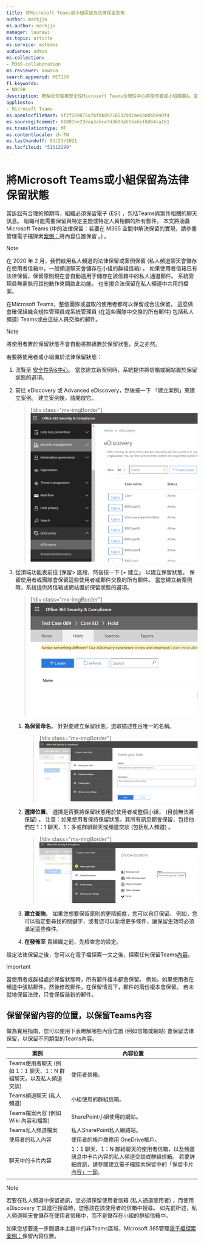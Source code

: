 ```yaml
---
title: 將Microsoft Teams或小組保留為法律保留狀態
author: markjjo
ms.author: markjjo
manager: laurawi
ms.topic: article
ms.service: msteams
audience: admin
ms.collection:
- M365-collaboration
ms.reviewer: anwara
search.appverid: MET150
f1.keywords:
- NOCSH
description: 瞭解如何使用安全性Microsoft Teams合規性中心將使用者或小組擱置&，並瞭解根據資料需求需要法律保留哪些專案。
appliesto:
- Microsoft Teams
ms.openlocfilehash: 9f2f269d75a7bf8bd97165329d2ae6b006b940f4
ms.sourcegitcommit: 01087be29daa3abce7d3b03a55ba5ef8db4ca161
ms.translationtype: MT
ms.contentlocale: zh-TW
ms.lasthandoff: 03/23/2021
ms.locfileid: "51112299"
---
```

<a name="place-a-microsoft-teams-user-or-team-on-legal-hold"></a>將Microsoft Teams或小組保留為法律保留狀態
==================================================

當訴訟有合理的預期時，組織必須保留電子 (ESI) ，包括Teams與案件相關的聊天訊息。 組織可能需要保留與特定主題或特定人員相關的所有郵件。 本文將涵蓋 Microsoft Teams (中的法律保留：若要在 M365 空間中解決保留的實現，請參閱管理電子檔探索[案例：](/microsoft-365/compliance/ediscovery-cases#step-4-place-content-locations-on-hold)將內容位置保留 。) 。

> [!NOTE]
> 在 2020 年 2 月，我們啟用私人頻道的法律保留或案例保留 (私人頻道聊天會儲存在使用者信箱中，一般頻道聊天會儲存在小組的群組信箱) 。 如果使用者信箱已有法律保留，保留原則現在會自動適用于儲存在該信箱中的私人通道郵件。 系統管理員無需執行其他動作來開啟此功能。 也支援合法保留在私人頻道中共用的檔案。

在Microsoft Teams，整個團隊或選取的使用者都可以保留或合法保留。 這麼做會確保組織合規性管理員或系統管理員 (在這些團隊中交換的所有郵件) 包括私人頻道) Teams或由這些人員交換的郵件。

> [!NOTE]
> 將使用者置於保留狀態不會自動將群組置於保留狀態，反之亦然。

若要將使用者或小組置於法律保留狀態：

1. 流覽至 [安全性與&中心](https://go.microsoft.com/fwlink/?linkid=854628)。 當您建立新案例時，系統提供將信箱或網站置於保留狀態的選項。

2. 前往 eDiscovery 或 Advanced eDiscovery，然後按一下 「建立案例」來建立案例。 建立案例後，請開啟它。

   > [!div class="mx-imgBorder"]
   > ![Microsoft Teams已選取 eDiscovery 定位停駐點，顯示建立大小寫按鈕。](media/LegalHold1.png)

3. 從頂端功能表前往 [保留> 區段，然後按一下 [+ 建立」 以建立保留狀態。 保留使用者或團隊會保留這些使用者或郵件交換的所有郵件。 當您建立新案例時，系統提供將信箱或網站置於保留狀態的選項。

   > [!div class="mx-imgBorder"]
   > ![顯示已選取的保留選項卡，以及下方的建立按鈕的影像。](media/LegalHold2.png)

   1. **為保留命名**。 針對要建立保留狀態，選取描述性且唯一的名稱。

      > [!div class="mx-imgBorder"]
      > ![此螢幕擷取畫面顯示名稱您的保留點，您可以在其中輸入您建立保留的名稱和描述。](media/LegalHold3.png)

    2. **選擇位置**。 選擇是否要將保留狀態用於使用者或整個小組， (目前無法將保留) 。 注意：如果使用者保持保留狀態，其所有訊息都會保留，包括他們在 1：1 聊天、1：多或群組聊天或頻道交談 (包括私人頻道) 。
  
       > [!div class="mx-imgBorder"]
       > ![在這裡，我們有建立新保留的選擇位置區段，您可以在此決定要申請的 M365 選項，包括 Microsoft Teams 選項。](media/LegalHold4.png)

    3. **建立查詢**。 如果您想要保留原則的更精細度，您可以自訂保留。 例如，您可以指定要尋找的關鍵字，或者您可以新增更多條件，讓保留生效時必須滿足這些條件。
    
    4. **在發佈至** 貴組織之前，先檢查您的設定。

設定法律保留之後，您可以在電子檔探索一文之後，探索任何保留Teams[內容](eDiscovery-investigation.md)。

> [!IMPORTANT]
> 當使用者或群組處於保留狀態時，所有郵件複本都會保留。 例如，如果使用者在頻道中張貼郵件，然後修改郵件，在保留情況下，郵件的兩份複本會保留。 若未就地保留法律，只會保留最新的郵件。

## <a name="content-locations-to-place-on-legal-hold-to-preserve-teams-content"></a>保留保留內容的位置，以保留Teams內容

做為實用指南，您可以使用下表瞭解哪些內容位置 (例如信箱或網站) 會保留法律保留，以保留不同類型的Teams內容。

|案例  |內容位置  |
|---------|---------|
|Teams使用者聊天 (例如 1：1 聊天、1：N 群組聊天，以及私人頻道交談)      |使用者信箱。         |
|Teams頻道聊天 (私人頻道)     |小組使用的群組信箱。         |
|Teams檔案內容 (例如 Wiki 內容和檔案)      |SharePoint小組使用的網站。         |
|Teams私人頻道檔案     |私人SharePoint私人網路站。     |
|使用者的私人內容     |使用者的帳戶商務用 OneDrive帳戶。         |
|聊天中的卡片內容|1：1 聊天、1：N 群組聊天的使用者信箱，以及頻道訊息中卡片內容的私人頻道交談或群組信箱。 若要詳細資訊，請參閱建立電子檔探索保留中的「保留卡片 [內容」一節](/microsoft-365/compliance/create-ediscovery-holds#preserve-card-content)。
||||

> [!NOTE]
> 若要在私人頻道中保留通訊，您必須保留使用者信箱 (私人通道使用者) ，而使用 eDiscovery 工具進行搜尋時，您應該在該使用者的信箱中搜尋。 如先前所述，私人頻道聊天會儲存在使用者信箱中，而不是儲存在小組的群組信箱中。

如果您想要進一步閱讀本主題中的非Teams區域，Microsoft 365管理[電子檔探索案例：](/microsoft-365/compliance/ediscovery-cases#step-4-place-content-locations-on-hold)保留內容位置。